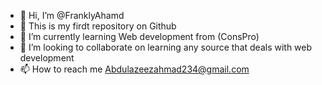 - 👋 Hi, I’m @FranklyAhamd
- 👀 This is my firdt repository on Github
- 🌱 I’m currently learning Web development from (ConsPro)
- 💞️ I’m looking to collaborate on learning any source that deals with web development
- 📫 How to reach me Abdulazeezahmad234@gmail.com

<!---
FranklyAhamd/FranklyAhamd is a ✨ special ✨ repository because its `README.md` (this file) appears on your GitHub profile.
You can click the Preview link to take a look at your changes.
--->
